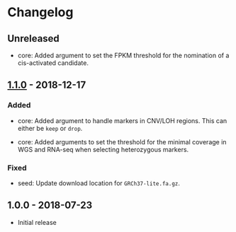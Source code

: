# Changelog

## Unreleased

  * core: Added argument to set the FPKM threshold for the nomination of
    a cis-activated candidate.

## [1.1.0] - 2018-12-17

### Added

  * core: Added argument to handle markers in CNV/LOH regions. This can either
    be `keep` or `drop`.

  * core: Added arguments to set the threshold for the minimal coverage in WGS
    and RNA-seq when selecting heterozygous markers.

### Fixed

  * seed: Update download location for `GRCh37-lite.fa.gz`.

## 1.0.0 - 2018-07-23

  * Initial release

[1.1.0]: https://github.com/stjude/cis-x/compare/v1.0.0...v1.1.0
